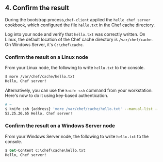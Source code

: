 ## 4. Confirm the result

During the bootstrap process,`chef-client` applied the `hello_chef_server` cookbook, which configured the file <code class="file-path">hello.txt</code> in the Chef cache directory.

Log into your node and verify that <code class="file-path">hello.txt</code> was correctly written. On Linux, the default location of the Chef cache directory is <code class="file-path">/var/chef/cache</code>. On Windows Server, it's <code class="file-path">C:\chef\cache</code>.

### Confirm the result on a Linux node

From your Linux node, the following to write <code class="file-path">hello.txt</code> to the console.

```bash
$ more /var/chef/cache/hello.txt
Hello, Chef server!
```

Alternatively, you can use the `knife ssh` command from your workstation. Here's now to do it using key-based authentication.

```bash
# ~
$ knife ssh {address} 'more /var/chef/cache/hello.txt' --manual-list --ssh-user {user} --identity-file {identity-file}
52.25.26.65 Hello, Chef server!
```

### Confirm the result on a Windows Server node

From your Windows Server node, the following to write <code class="file-path">hello.txt</code> to the console.

```ps
$ Get-Content C:\chef\cache\hello.txt
Hello, Chef server!
```
